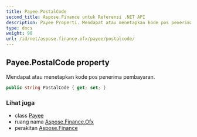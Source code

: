 ```yaml
---
title: Payee.PostalCode
second_title: Aspose.Finance untuk Referensi .NET API
description: Payee Properti. Mendapat atau menetapkan kode pos penerima pembayaran.
type: docs
weight: 90
url: /id/net/aspose.finance.ofx/payee/postalcode/
---
```

## Payee.PostalCode property

Mendapat atau menetapkan kode pos penerima pembayaran.

```csharp
public string PostalCode { get; set; }
```

### Lihat juga

* class [Payee](../)
* ruang nama [Aspose.Finance.Ofx](../../payee/)
* perakitan [Aspose.Finance](../../../)


